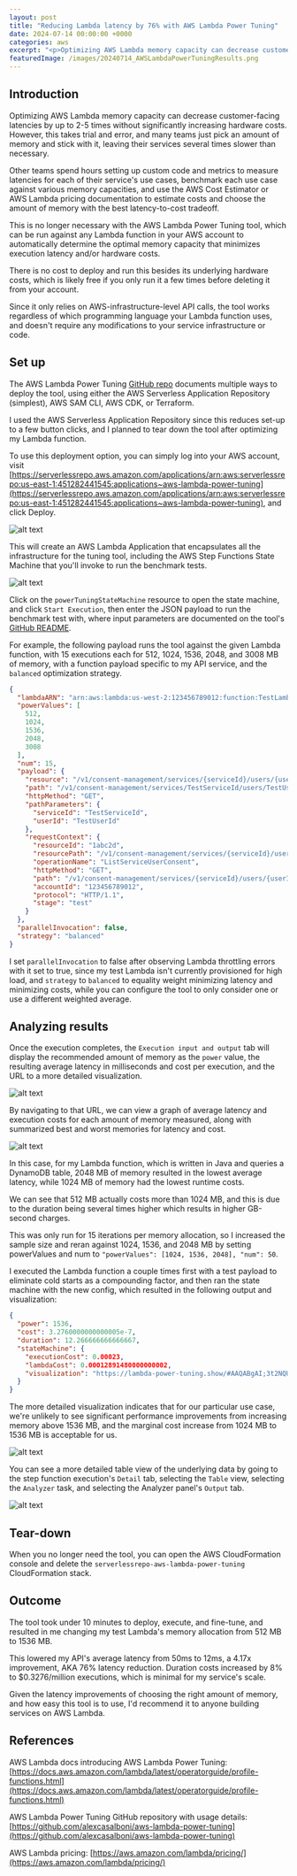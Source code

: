 ```yaml
---
layout: post
title: "Reducing Lambda latency by 76% with AWS Lambda Power Tuning"
date: 2024-07-14 00:00:00 +0000
categories: aws
excerpt: "<p>Optimizing AWS Lambda memory capacity can decrease customer-facing latencies by up to 2-5 times without significantly increasing hardware costs, but can take some trial and error.</p><p>The AWS Lambda Power Tuning tool can be used to determine the optimal memory capacity for any Lambda function within minutes, and can be set up in a few button clicks.</p>"
featuredImage: /images/20240714_AWSLambdaPowerTuningResults.png
---
```


## Introduction

Optimizing AWS Lambda memory capacity can decrease customer-facing latencies by up to 2-5 times without significantly increasing hardware costs.  However, this takes trial and error, and many teams just pick an amount of memory and stick with it, leaving their services several times slower than necessary.

Other teams spend hours setting up custom code and metrics to measure latencies for each of their service's use cases, benchmark each use case against various memory capacities, and use the AWS Cost Estimator or AWS Lambda pricing documentation to estimate costs and choose the amount of memory with the best latency-to-cost tradeoff.

This is no longer necessary with the AWS Lambda Power Tuning tool, which can be run against any Lambda function in your AWS account to automatically determine the optimal memory capacity that minimizes execution latency and/or hardware costs.

There is no cost to deploy and run this besides its underlying hardware costs, which is likely free if you only run it a few times before deleting it from your account.

Since it only relies on AWS-infrastructure-level API calls, the tool works regardless of which programming language your Lambda function uses, and doesn't require any modifications to your service infrastructure or code.

## Set up

The AWS Lambda Power Tuning [GitHub repo](https://github.com/alexcasalboni/aws-lambda-power-tuning) documents multiple ways to deploy the tool, using either the AWS Serverless Application Repository (simplest), AWS SAM CLI, AWS CDK, or Terraform.

I used the AWS Serverless Application Repository since this reduces set-up to a few button clicks, and I planned to tear down the tool after optimizing my Lambda function.

To use this deployment option, you can simply log into your AWS account, visit [https://serverlessrepo.aws.amazon.com/applications/arn:aws:serverlessrepo:us-east-1:451282441545:applications~aws-lambda-power-tuning](https://serverlessrepo.aws.amazon.com/applications/arn:aws:serverlessrepo:us-east-1:451282441545:applications~aws-lambda-power-tuning), and click Deploy.

![alt text](/images/20240714_AWSLambdaPowerTuning_AWSServerlessRepoAppPage.png "AWS Serverless Repo application page for the AWS Lambda Power Tuning tool")

This will create an AWS Lambda Application that encapsulates all the infrastructure for the tuning tool, including the AWS Step Functions State Machine that you'll invoke to run the benchmark tests.

![alt text](/images/20240714_AWSLambdaPowerTuning_AppResources.png "AWS Lambda Power Tuning application resources")

Click on the `powerTuningStateMachine` resource to open the state machine, and click `Start Execution`, then enter the JSON payload to run the benchmark test with, where input parameters are documented on the tool's [GitHub README](https://github.com/alexcasalboni/aws-lambda-power-tuning).

For example, the following payload runs the tool against the given Lambda function, with 15 executions each for 512, 1024, 1536, 2048, and 3008 MB of memory, with a function payload specific to my API service, and the `balanced` optimization strategy.

```json
{
  "lambdaARN": "arn:aws:lambda:us-west-2:123456789012:function:TestLambdaFunctionName",
  "powerValues": [
    512,
    1024,
    1536,
    2048,
    3008
  ],
  "num": 15,
  "payload": {
    "resource": "/v1/consent-management/services/{serviceId}/users/{userId}/consents",
    "path": "/v1/consent-management/services/TestServiceId/users/TestUserId/consents",
    "httpMethod": "GET",
    "pathParameters": {
      "serviceId": "TestServiceId",
      "userId": "TestUserId"
    },
    "requestContext": {
      "resourceId": "1abc2d",
      "resourcePath": "/v1/consent-management/services/{serviceId}/users/{userId}/consents",
      "operationName": "ListServiceUserConsent",
      "httpMethod": "GET",
      "path": "/v1/consent-management/services/{serviceId}/users/{userId}/consents",
      "accountId": "123456789012",
      "protocol": "HTTP/1.1",
      "stage": "test"
    }
  },
  "parallelInvocation": false,
  "strategy": "balanced"
}
```

I set `parallelInvocation` to false after observing Lambda throttling errors with it set to true, since my test Lambda isn't currently provisioned for high load, and `strategy` to `balanced` to equality weight minimizing latency and minimizing costs, while you can configure the tool to only consider one or use a different weighted average.

## Analyzing results

Once the execution completes, the `Execution input and output` tab will display the recommended amount of memory as the `power` value, the resulting average latency in milliseconds and cost per execution, and the URL to a more detailed visualization.

![alt text](/images/20240714_AWSLambdaPowerTuning_ExecutionOutput.png "AWS Lambda Power Tuning execution output")

By navigating to that URL, we can view a graph of average latency and execution costs for each amount of memory measured, along with summarized best and worst memories for latency and cost.

![alt text](/images/20240714_AWSLambdaPowerTuningResults.png "AWS Lambda Power Tuning results visualization")

In this case, for my Lambda function, which is written in Java and queries a DynamoDB table, 2048 MB of memory resulted in the lowest average latency, while 1024 MB of memory had the lowest runtime costs.

We can see that 512 MB actually costs more than 1024 MB, and this is due to the duration being several times higher which results in higher GB-second charges.

This was only run for 15 iterations per memory allocation, so I increased the sample size and reran against 1024, 1536, and 2048 MB by setting powerValues and num to `"powerValues": [1024, 1536, 2048], "num": 50`.

I executed the Lambda function a couple times first with a test payload to eliminate cold starts as a compounding factor, and then ran the state machine with the new config, which resulted in the following output and visualization:

```json
{
  "power": 1536,
  "cost": 3.2760000000000005e-7,
  "duration": 12.266666666666667,
  "stateMachine": {
    "executionCost": 0.00023,
    "lambdaCost": 0.00012891480000000002,
    "visualization": "https://lambda-power-tuning.show/#AAQABgAI;3t2NQUREREFERExB;ilmiNADhrzRWgeo0"
  }
}
```

The more detailed visualization indicates that for our particular use case, we're unlikely to see significant performance improvements from increasing memory above 1536 MB, and the marginal cost increase from 1024 MB to 1536 MB is acceptable for us.

![alt text](/images/20240714_AWSLambdaPowerTuningResultsRun2.png "AWS Lambda Power Tuning results visualization for second run")

You can see a more detailed table view of the underlying data by going to the step function execution's `Detail` tab, selecting the `Table` view, selecting the `Analyzer` task, and selecting the Analyzer panel's `Output` tab.

![alt text](/images/20240714_AWSLambdaPowerTuningResultsAnalyzerDetails.png "AWS Lambda Power Tuning results table view for second run")

## Tear-down

When you no longer need the tool, you can open the AWS CloudFormation console and delete the `serverlessrepo-aws-lambda-power-tuning` CloudFormation stack.

## Outcome

The tool took under 10 minutes to deploy, execute, and fine-tune, and resulted in me changing my test Lambda's memory allocation from 512 MB to 1536 MB.

This lowered my API's average latency from 50ms to 12ms, a 4.17x improvement, AKA 76% latency reduction.  Duration costs increased by 8% to $0.3276/million executions, which is minimal for my service's scale.

Given the latency improvements of choosing the right amount of memory, and how easy this tool is to use, I'd recommend it to anyone building services on AWS Lambda.

## References

AWS Lambda docs introducing AWS Lambda Power Tuning: [https://docs.aws.amazon.com/lambda/latest/operatorguide/profile-functions.html](https://docs.aws.amazon.com/lambda/latest/operatorguide/profile-functions.html)

AWS Lambda Power Tuning GitHub repository with usage details: [https://github.com/alexcasalboni/aws-lambda-power-tuning](https://github.com/alexcasalboni/aws-lambda-power-tuning)

AWS Lambda pricing: [https://aws.amazon.com/lambda/pricing/](https://aws.amazon.com/lambda/pricing/)

